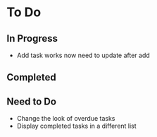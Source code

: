 # To Do

## In Progress

- Add task works now need to update after add

## Completed

## Need to Do

- Change the look of overdue tasks
- Display completed tasks in a different list
